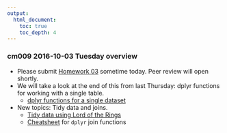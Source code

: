 ```yaml
---
output:
  html_document:
    toc: true
    toc_depth: 4
---
```


### cm009 2016-10-03 Tuesday overview

  * Please submit [Homework 03](hw03_dplyr-and-more-ggplot2.html) sometime today. Peer review will open shortly.
  * We will take a look at the end of this from last Thursday: dplyr functions for working with a single table.
    - [dplyr functions for a single dataset](block010_dplyr-end-single-table.html)
  * New topics: Tidy data and joins.
    - [Tidy data using Lord of the Rings](https://github.com/jennybc/lotr-tidy)
    - [Cheatsheet](bit001_dplyr-cheatsheet.html) for `dplyr` join functions
